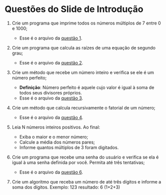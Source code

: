# Questões do Slide de Introdução

1. Crie um programa que imprime todos os números múltiplos de 7 entre 0 e 1000;
    * Esse é o arquivo da [questão 1](Questao01.java).

2. Crie um programa que calcula as raízes de uma equação de segundo grau;
    * Esse é o arquivo da [questão 2](Questao02.java).

3. Crie um método que recebe um número inteiro e verifica se ele é um número perfeito;
    * **Definição**: Número perfeito é aquele cujo valor é igual à soma de todos seus divisores próprios.
    * Esse é o arquivo da [questão 3](Questao03.java).

4. Crie um método que calcula recursivamente o fatorial de um número;
    * Esse é o arquivo da [questão 4](Questao04.java).

5)  Leia N números inteiros positivos. Ao final:
    * Exiba o maior e o menor número;
    * Calcule a média dos números pares;
    * Informe quantos múltiplos de 3 foram digitados.

6) Crie um programa que recebe uma senha do usuário e verifica se ela é igual à uma senha definida por você. Permita até três tentativas;
    * Esse é o arquivo da [questão 6](Questao06.java).

7) Crie um algoritmo que receba um número de até três dígitos e informe a soma dos dígitos. Exemplo: 123 resultado: 6 (1+2+3)

